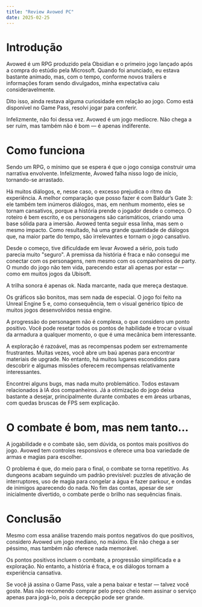 ```yaml
---
title: "Review Avowed PC"
date: 2025-02-25
---
```

# Introdução
Avowed é um RPG produzido pela Obsidian e o primeiro jogo lançado após a compra do estúdio pela Microsoft. Quando foi anunciado, eu estava bastante animado, mas, com o tempo, conforme novos trailers e informações foram sendo divulgados, minha expectativa caiu consideravelmente.

Dito isso, ainda restava alguma curiosidade em relação ao jogo. Como está disponível no Game Pass, resolvi jogar para conferir.

Infelizmente, não foi dessa vez. Avowed é um jogo medíocre. Não chega a ser ruim, mas também não é bom — é apenas indiferente.

# Como funciona
Sendo um RPG, o mínimo que se espera é que o jogo consiga construir uma narrativa envolvente. Infelizmente, Avowed falha nisso logo de início, tornando-se arrastado.

Há muitos diálogos, e, nesse caso, o excesso prejudica o ritmo da experiência. A melhor comparação que posso fazer é com Baldur’s Gate 3: ele também tem inúmeros diálogos, mas, em nenhum momento, eles se tornam cansativos, porque a história prende o jogador desde o começo. O roteiro é bem escrito, e os personagens são carismáticos, criando uma base sólida para a imersão. Avowed tenta seguir essa linha, mas sem o mesmo impacto. Como resultado, há uma grande quantidade de diálogos que, na maior parte do tempo, são irrelevantes e tornam o jogo cansativo.

Desde o começo, tive dificuldade em levar Avowed a sério, pois tudo parecia muito "seguro". A premissa da história é fraca e não consegui me conectar com os personagens, nem mesmo com os companheiros de party. O mundo do jogo não tem vida, parecendo estar ali apenas por estar — como em muitos jogos da Ubisoft.

A trilha sonora é apenas ok. Nada marcante, nada que mereça destaque.

Os gráficos são bonitos, mas sem nada de especial. O jogo foi feito na Unreal Engine 5 e, como consequência, tem o visual genérico típico de muitos jogos desenvolvidos nessa engine.

A progressão do personagem não é complexa, o que considero um ponto positivo. Você pode resetar todos os pontos de habilidade e trocar o visual da armadura a qualquer momento, o que é uma mecânica bem interessante.

A exploração é razoável, mas as recompensas podem ser extremamente frustrantes. Muitas vezes, você abre um baú apenas para encontrar materiais de upgrade. No entanto, há muitos lugares escondidos para descobrir e algumas missões oferecem recompensas relativamente interessantes.

Encontrei alguns bugs, mas nada muito problemático. Todos estavam relacionados à IA dos companheiros. Já a otimização do jogo deixa bastante a desejar, principalmente durante combates e em áreas urbanas, com quedas bruscas de FPS sem explicação.

# O combate é bom, mas nem tanto...
A jogabilidade e o combate são, sem dúvida, os pontos mais positivos do jogo. Avowed tem controles responsivos e oferece uma boa variedade de armas e magias para escolher.

O problema é que, do meio para o final, o combate se torna repetitivo. As dungeons acabam seguindo um padrão previsível: puzzles de ativação de interruptores, uso de magia para congelar a água e fazer parkour, e ondas de inimigos aparecendo do nada. No fim das contas, apesar de ser inicialmente divertido, o combate perde o brilho nas sequências finais.

# Conclusão
Mesmo com essa análise trazendo mais pontos negativos do que positivos, considero Avowed um jogo mediano, no máximo. Ele não chega a ser péssimo, mas também não oferece nada memorável.

Os pontos positivos incluem o combate, a progressão simplificada e a exploração. No entanto, a história é fraca, e os diálogos tornam a experiência cansativa.

Se você já assina o Game Pass, vale a pena baixar e testar — talvez você goste. Mas não recomendo comprar pelo preço cheio nem assinar o serviço apenas para jogá-lo, pois a decepção pode ser grande.

